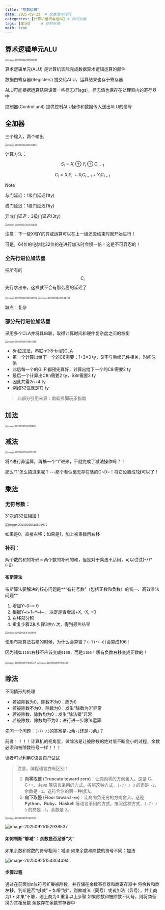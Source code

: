 ```yaml
---
title: "整数运算"
date: 2025-09-23  # 文章发布时间
categories: [计算机组织与结构] # 你的分类
tags: [笔记]     # 你的标签
math: true
---
```




## 算术逻辑单元ALU

<img src="https://cdn.jsdelivr.net/gh/HEYWEEN/images@main/images/image-20250924200502981.png" alt="image-20250924200502981" style="zoom:50%;" />

 算术逻辑单元(ALU) 是计算机实际完成数据算术逻辑运算的部件

数据由寄存器(Registers) 提交给ALU，运算结果也存于寄存器

ALU可能根据运算结果设置一些标志(Flags)，标志值也保存在处理器内的寄存器中

控制器(Control unit) 提供控制ALU操作和数据传入送出ALU的信号

## 全加器

三个输入，两个输出

<img src="https://cdn.jsdelivr.net/gh/HEYWEEN/images@main/images/image-20250924200512352.png" alt="image-20250924200512352" style="zoom:50%;" />

计算方法：

$$S_i = X_i ⊕Y_i ⊕C_{i-1}$$

$$C_i = X_iY_i~ + X_iC_{i-1} +Y_iC_{i-1} $$

> [!NOTE]
>
> 与门延迟：1级门延迟(1ty) 
>
> 或门延迟：1级门延迟(1ty) 
>
> 异或门延迟：3级门延迟(3ty）
>
> <img src="https://cdn.jsdelivr.net/gh/HEYWEEN/images@main/images/image-20250924200522683.png" alt="image-20250924200522683" style="zoom:50%;" />
>
> 注意：下一级X和Y的异或运算可以在上一级还没结束时就开始进行！

可是，64位的电脑比32位的在进行加法时会慢一倍！这是不可容忍的！

### 全先行进位加法器

把所有的$$C_i$$先行求出来，这样就不会有那么高的延迟了

<img src="https://cdn.jsdelivr.net/gh/HEYWEEN/images@main/images/image-20250924200534910.png" alt="image-20250924200534910" style="zoom:50%;" />

<img src="https://cdn.jsdelivr.net/gh/HEYWEEN/images@main/images/image-20250924200544739.png" alt="image-20250924200544739" style="zoom:50%;" />

缺点：复杂

### 部分先行进位加法器

 采用多个CLA并将其串联，取得计算时间和硬件复杂度之间的权衡

<img src="https://cdn.jsdelivr.net/gh/HEYWEEN/images@main/images/image-20250925140845185.png" alt="image-20250925140845185" style="zoom:50%;" />

- 8n位加法，串联n个8-bit的CLA
- 第一个计算出给下一个的C8需要：1+2=3 ty，Si不与后续元件相关，时间忽略
- 此后每一个的Gi,Pi都预先算好，计算出给下一个的C8i需要2 ty
- 最后一个计算出C8n需要2 ty，S8n需要3 ty
- 因此共需2n+4 ty
- 例如32位就是12 ty

> 此部分引用来源：南软佛脚玩乐指南

## 加法

<img src="https://cdn.jsdelivr.net/gh/HEYWEEN/images@main/images/image-20250925143131926.png" alt="image-20250925143131926" style="zoom:50%;" />

## 减法

<img src="https://cdn.jsdelivr.net/gh/HEYWEEN/images@main/images/image-20250925143210237.png" alt="image-20250925143210237" style="zoom: 50%;" />

将Y进行非运算，再搞一个“1”进来，不就完成了减法操作吗？！

那么“1”怎么搞进来呢？---那个看似毫无存在感的C~0~！将它设置成1就可以了！

## 乘法

### 无符号数：

31次的32位相加！

<img src="https://cdn.jsdelivr.net/gh/HEYWEEN/images@main/images/image-20250925144805972.png" alt="image-20250925144805972" style="zoom:67%;" />

如果是0，直接右移；如果是1，加上被乘数再右移

### 补码：

两个数的和的补码＝两个数的补码的和，但是对于乘法不适用，可以试试(-7)*(-6)

#### 布斯算法

布斯算法要解决的核心问题是**“有符号数”（包括正数和负数）的统一、高效乘法问题**

1. 增加Y~0~= 0
 2. 根据Y~i+1~Y~i~， 决定是否增加+X, -X, +0
 3. 右移部分积
4. 重复步骤2和步骤3共n 次，得到最终结果

<img src="https://cdn.jsdelivr.net/gh/HEYWEEN/images@main/images/image-20250925151259896.png" alt="image-20250925151259896" style="zoom:50%;" />

使用布斯算法右移的时候，为什么会算错？`(-7)*(-6)`会算成106！

因为诸如`1101`右移不应该变成`0100`，而是`1100`！哪有负数右移变成正数的！

<img src="https://cdn.jsdelivr.net/gh/HEYWEEN/images@main/images/image-20250925151833747.png" alt="image-20250925151833747" style="zoom:50%;" />

<img src="https://cdn.jsdelivr.net/gh/HEYWEEN/images@main/images/image-20250925151955348.png" alt="image-20250925151955348" style="zoom:50%;" />

## 除法

不同情形的处理

- 若被除数为0，除数不为0：商为0
- 若被除数不为0，除数为0：发生“除数为0”异常
- 若被除数、除数均为0：发生“除法错”异常
- 若被除数、除数均不为0：进行进一步除法运算

先问一个问题：`（-7）/3`的答案是`-2`余`-1`还是`-3`余`2`？

前者！！！！计算机的视角里，做除法是让被除数的绝对值不断变小的过程，余数必须和被除数符号一样！！！

读者可以利用C语言自己试试

> 注意，编程语言亦有区别！
>
> 1. **向零取整 (Truncate toward zero)**：让商向零的方向舍入。这是 C、C++、Java 等语言采用的方式。按照这种方式，`(-7) / 3` 的商是 `-2`，余数是 `-1`。这符合你的第一种想法。
> 2. **向下取整 (Floor toward -∞)**：让商向负无穷的方向舍入。这是 **Python、Ruby、Haskell** 等语言采用的方式。按照这种方式，`(-7) / 3` 的商是 `-3`，余数是 `2`。



<img src="https://cdn.jsdelivr.net/gh/HEYWEEN/images@main/images/image-20250925152901023.png" alt="image-20250925152901023" style="zoom:50%;" />

![image-20250925152936537](https://cdn.jsdelivr.net/gh/HEYWEEN/images@main/images/image-20250925152936537.png)

#### 如何判断“够减”：余数是否足够“大”

如果余数和除数的符号相同：减法
如果余数和除数的符号不同：加法

![image-20250925154304494](https://cdn.jsdelivr.net/gh/HEYWEEN/images@main/images/image-20250925154304494.png)

#### 步骤过程

通过在前面加n位符号扩展被除数，并存储在余数寄存器和商寄存器中
将余数和商左移，判断是否“够减”
 • 如果“够”，则做减法（同号）或者加法（异号），并上商为1
 • 如果“不够，则上商为0
重复以上步骤
如果除数和被除数不同号，则将商替换为其相反数
余数存在余数寄存器中
